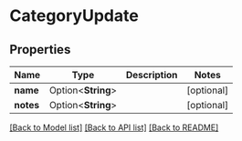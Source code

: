 # CategoryUpdate

## Properties

Name | Type | Description | Notes
------------ | ------------- | ------------- | -------------
**name** | Option<**String**> |  | [optional]
**notes** | Option<**String**> |  | [optional]

[[Back to Model list]](../README.md#documentation-for-models) [[Back to API list]](../README.md#documentation-for-api-endpoints) [[Back to README]](../README.md)



